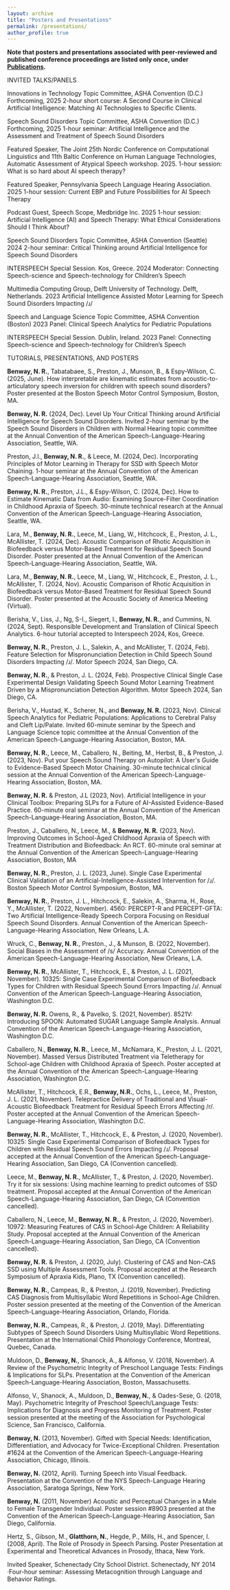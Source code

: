 ```yaml
---
layout: archive
title: "Posters and Presentations"
permalink: /presentations/
author_profile: true
---
```



**Note that posters and presentations associated with peer-reviewed and published conference proceedings are listed only once, under [Publications](https://nrgslp.github.io/publications/).**

INVITED TALKS/PANELS

Innovations in Technology Topic Committee, ASHA Convention (D.C.)	Forthcoming, 2025
2-hour short course: A Second Course in Clinical Artificial Intelligence: Matching AI Technologies to Specific Clients.

Speech Sound Disorders Topic Committee, ASHA Convention (D.C.)	Forthcoming, 2025
1-hour seminar: Artificial Intelligence and the Assessment and Treatment of Speech Sound Disorders      

Featured Speaker, The Joint 25th Nordic Conference on Computational Linguistics and 11th Baltic Conference on Human Language Technologies, Automatic Assessment of Atypical Speech workshop. 2025.
1-hour session: What is so hard about AI speech therapy?	

Featured Speaker, Pennsylvania Speech Language Hearing Association. 2025
1-hour session: Current EBP and Future Possibilities for AI Speech Therapy

Podcast Guest, Speech Scope, Medbridge Inc.	2025
1-hour session: Artificial Intelligence (AI) and Speech Therapy: What Ethical Considerations Should I Think About?

Speech Sound Disorders Topic Committee, ASHA Convention (Seattle)	2024
2-hour seminar: Critical Thinking around Artificial Intelligence for Speech Sound Disorders

INTERSPEECH Special Session. Kos, Greece. 2024
Moderator: Connecting Speech-science and Speech-technology for Children’s Speech

Multimedia Computing Group, Delft University of Technology. Delft, Netherlands.	2023
Artificial Intelligence Assisted Motor Learning for Speech Sound Disorders Impacting /ɹ/ 

Speech and Language Science Topic Committee, ASHA Convention (Boston)	2023
Panel: Clinical Speech Analytics for Pediatric Populations

INTERSPEECH Special Session. Dublin, Ireland.	2023
Panel: Connecting Speech-science and Speech-technology for Children’s Speech

TUTORIALS, PRESENTATIONS, AND POSTERS

**Benway, N. R.**, Tabatabaee, S., Preston, J., Munson, B., & Espy-Wilson, C. (2025, June). How interpretable are kinematic estimates from acoustic-to-articulatory speech inversion for children with speech sound disorders? Poster presented at the Boston Speech Motor Control Symposium, Boston, MA.

**Benway, N. R.** (2024, Dec). Level Up Your Critical Thinking around Artificial Intelligence for Speech Sound
Disorders. Invited 2-hour seminar by the Speech Sound Disorders in Children with Normal Hearing topic committee at the Annual Convention of the American Speech-Language-Hearing Association, Seattle, WA.

Preston,  J.l., **Benway, N. R.**, & Leece, M. (2024, Dec). Incorporating Principles of Motor Learning in Therapy for SSD with Speech Motor Chaining. 1-hour seminar at the Annual Convention of the American Speech-Language-Hearing Association, Seattle, WA.

**Benway, N. R.**, Preston, J.L., & Espy-Wilson, C. (2024, Dec). How to Estimate Kinematic Data from Audio: Examining Source-Filter Coordination in Childhood Apraxia of Speech. 30-minute technical research at the Annual Convention of the American Speech-Language-Hearing Association, Seattle, WA.

Lara, M., **Benway, N. R.**, Leece, M., Liang, W., Hitchcock, E., Preston, J. L., McAllister, T. (2024, Dec). Acoustic Comparison of Rhotic Acquisition in Biofeedback versus Motor-Based Treatment for Residual Speech Sound Disorder. Poster presented at the Annual Convention of the American Speech-Language-Hearing Association, Seattle, WA. 

Lara, M., **Benway, N. R.**, Leece, M., Liang, W., Hitchcock, E., Preston, J. L., McAllister, T. (2024, Nov). Acoustic Comparison of Rhotic Acquisition in Biofeedback versus Motor-Based Treatment for Residual Speech Sound Disorder. Poster presented at the Acoustic Society of America Meeting (Virtual). 

Berisha, V., Liss, J., Ng, S-I., Siegert, I., **Benway, N. R.**, and Cummins, N. (2024, Sept). Responsible Development and Translation of Clinical Speech Analytics. 6-hour tutorial accepted to Interspeech 2024, Kos, Greece. 

**Benway, N. R.**, Preston, J. L., Salekin, A., and McAllister, T. (2024, Feb). Feature Selection for Mispronunciation Detection in Child Speech Sound Disorders Impacting /ɹ/. Motor Speech 2024, San Diego, CA.

**Benway, N. R.**, & Preston, J. L. (2024, Feb). Prospective Clinical Single Case Experimental Design Validating Speech Sound Motor Learning Treatment Driven by a Mispronunciation Detection Algorithm. Motor Speech 2024, San Diego, CA.

Berisha, V., Hustad, K., Scherer, N., and **Benway, N. R.** (2023, Nov). Clinical Speech Analytics for Pediatric Populations: Applications to Cerebral Palsy and Cleft Lip/Palate. Invited 60-minute seminar by the Speech and Language Science topic committee at the Annual Convention of the American Speech-Language-Hearing Association, Boston, MA.

**Benway, N. R.**, Leece, M., Caballero, N., Beiting, M., Herbst, B., & Preston, J. (2023, Nov). Put your Speech Sound Therapy on Autopilot: A User's Guide to Evidence-Based Speech Motor Chaining. 30-minute technical clinical session at the Annual Convention of the American Speech-Language-Hearing Association, Boston, MA.

**Benway, N. R.** & Preston, J.L (2023, Nov). Artificial Intelligence in your Clinical Toolbox: Preparing SLPs for a Future of AI-Assisted Evidence-Based Practice.  60-minute oral seminar at the Annual Convention of the American Speech-Language-Hearing Association, Boston, MA.

Preston, J., Caballero, N., Leece, M., & **Benway, N. R.** (2023, Nov). Improving Outcomes in School-Aged Childhood Apraxia of Speech with Treatment Distribution and Biofeedback: An RCT.  60-minute oral seminar at the Annual Convention of the American Speech-Language-Hearing Association, Boston, MA

**Benway, N. R.**, Preston, J. L. (2023, June). Single Case Experimental Clinical Validation of an Artificial-Intelligence-Assisted Intervention for /ɹ/. Boston Speech Motor Control Symposium, Boston, MA.

**Benway, N. R.**, Preston, J. L., Hitchcock, E., Salekin, A., Sharma, H.,  Rose, Y., McAllister, T. (2022, November). 4560: PERCEPT-R and PERCEPT-GFTA: Two Artificial Intelligence-Ready Speech Corpora Focusing on Residual Speech Sound Disorders. Annual Convention of the American Speech-Language-Hearing Association, New Orleans, L.A.

Wruck, C., **Benway, N. R.**, Preston., J., & Munson, B. (2022, November). Social Biases in the Assessment of /s/ Accuracy. Annual Convention of the American Speech-Language-Hearing Association, New Orleans, L.A.

**Benway, N. R.**, McAllister, T., Hitchcock, E., & Preston, J. L. (2021, November). 10325: Single Case Experimental Comparison of Biofeedback Types for Children with Residual Speech Sound Errors Impacting /ɹ/. Annual Convention of the American Speech-Language-Hearing Association, Washington D.C.

**Benway, N. R.** Owens, R., & Pavelko, S. (2021, November). 8521V: Introducing SPOON: Automated SUGAR Language Sample Analysis. Annual Convention of the American Speech-Language-Hearing Association, Washington D.C. 

Caballero, N., **Benway, N. R.**, Leece, M., McNamara, K., Preston, J. L. (2021, November). Massed Versus Distributed Treatment via Teletherapy for School-age Children with Childhood Apraxia of Speech. Poster accepted at the Annual Convention of the American Speech-Language-Hearing Association, Washington D.C.

McAllister, T., Hitchcock, E.R., **Benway, N.R.**, Ochs, L., Leece, M., Preston, J. L. (2021, November). Telepractice Delivery of Traditional and Visual-Acoustic Biofeedback Treatment for Residual Speech Errors Affecting /r/. Poster accepted at the Annual Convention of the American Speech-Language-Hearing Association, Washington D.C.

**Benway, N. R.**, McAllister, T., Hitchcock, E., & Preston, J. (2020, November). 10325: Single Case Experimental Comparison of Biofeedback Types for Children with Residual Speech Sound Errors Impacting /ɹ/. Proposal accepted at the Annual Convention of the American Speech-Language-Hearing Association, San Diego, CA (Convention cancelled).

Leece, M., **Benway, N. R.**, McAllister, T., & Preston, J. (2020, November). Try it for six sessions: Using machine learning to predict outcomes of SSD treatment. Proposal accepted at the Annual Convention of the American Speech-Language-Hearing Association, San Diego, CA (Convention cancelled).

Caballero, N., Leece, M., **Benway, N. R.**, & Preston, J. (2020, November). 10972: Measuring Features of CAS in School-Age Children: A Reliability Study. Proposal accepted at the Annual Convention of the American Speech-Language-Hearing Association, San Diego, CA (Convention cancelled).

**Benway, N. R.** & Preston, J. (2020, July). Clustering of CAS and Non-CAS SSD using Multiple Assessment Tools. Proposal accepted at the Research Symposium of Apraxia Kids, Plano, TX (Convention cancelled).

**Benway, N. R.**, Campeas, R., & Preston, J. (2019, November). Predicting CAS Diagnosis from Multisyllabic Word Repetitions in School-Age Children. Poster session presented at the meeting of the Convention of the American Speech-Language-Hearing Association, Orlando, Florida.  

**Benway, N. R.**, Campeas, R., & Preston, J. (2019, May). Differentiating Subtypes of Speech Sound Disorders Using Multisyllabic Word Repetitions. Presentation at the International Child Phonology Conference, Montreal, Quebec, Canada.  

Muldoon, D., **Benway, N.**, Shanock, A., & Alfonso, V. (2018, November). A Review of the Psychometric Integrity of Preschool Language Tests: Findings & Implications for SLPs. Presentation at the Convention of the American Speech-Language-Hearing Association, Boston, Massachusetts.  

Alfonso, V., Shanock, A., Muldoon, D., **Benway, N.**, & Oades-Sese, G. (2018, May). Psychometric Integrity of Preschool Speech/Language Tests: Implications for Diagnosis and Progress Monitoring of Treatment. Poster session presented at the meeting of the Association for Psychological Science, San Francisco, California.   

**Benway, N.** (2013, November). Gifted with Special Needs: Identification, Differentiation, and Advocacy for Twice-Exceptional Children. Presentation #1624 at the Convention of the American Speech-Language-Hearing Association, Chicago, Illinois.  

**Benway, N.** (2012, April). Turning Speech into Visual Feedback. Presentation at the Convention of the NYS Speech-Language Hearing Association, Saratoga Springs, New York.  

**Benway, N.** (2011, November) Acoustic and Perceptual Changes in a Male to Female Transgender Individual. Poster session #8903 presented at the Convention of the American Speech-Language-Hearing Association, San Diego, California.  

Hertz, S., Gibson, M., **Glatthorn, N.**, Hegde, P., Mills, H., and Spencer, I. (2008, April). The Role of Prosody in Speech Parsing. Poster Presentation at Experimental and Theoretical Advances in Prosody, Ithaca, New York.  

Invited Speaker, Schenectady City School District. Schenectady, NY	2014  
·Four-hour seminar: Assessing Metacognition through Language and Behavior Ratings. 
